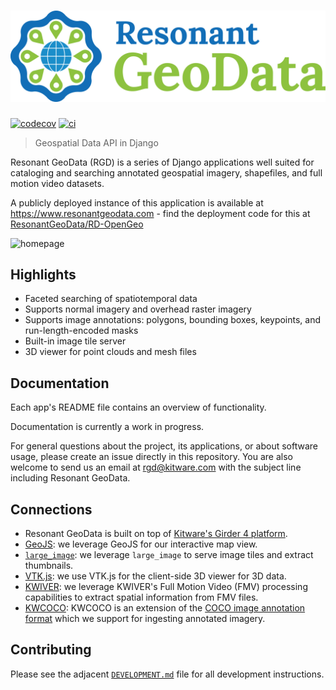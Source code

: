 # [![logo](https://raw.githubusercontent.com/ResonantGeoData/ResonantGeoData/main/logos/RGD_Logo.png)](https://github.com/ResonantGeoData/ResonantGeoData/)

[![codecov](https://codecov.io/gh/ResonantGeoData/ResonantGeoData/branch/master/graph/badge.svg)](https://codecov.io/gh/ResonantGeoData/ResonantGeoData)
[![ci](https://github.com/ResonantGeoData/ResonantGeoData/actions/workflows/ci.yml/badge.svg?branch=master)](https://github.com/ResonantGeoData/ResonantGeoData/actions/workflows/ci.yml)

> Geospatial Data API in Django

Resonant GeoData (RGD) is a series of Django applications well suited for cataloging and searching annotated geospatial imagery, shapefiles, and full motion video datasets.

A publicly deployed instance of this application is available at https://www.resonantgeodata.com - find the deployment code for this at [ResonantGeoData/RD-OpenGeo](https://github.com/ResonantGeoData/RD-OpenGeo)

![homepage](./docs/images/homepage.png)

## Highlights

- Faceted searching of spatiotemporal data
- Supports normal imagery and overhead raster imagery
- Supports image annotations: polygons, bounding boxes, keypoints, and run-length-encoded masks
- Built-in image tile server
- 3D viewer for point clouds and mesh files


## Documentation

Each app's README file contains an overview of functionality.

Documentation is currently a work in progress.

For general questions about the project, its applications, or about software usage, please create an issue directly in this repository. You are also welcome to send us an email at [rgd@kitware.com](mailto:rgd@kitware.com) with the subject line including Resonant GeoData.


## Connections

- Resonant GeoData is built on top of [Kitware's Girder 4 platform](https://github.com/search?q=topic%3Agirder-4+org%3Agirder+fork%3Atrue).
- [GeoJS](https://opengeoscience.github.io/geojs/): we leverage GeoJS for our interactive map view.
- [`large_image`](http://girder.github.io/large_image/index.html): we leverage `large_image` to serve image tiles and extract thumbnails.
- [VTK.js](https://kitware.github.io/vtk-js/): we use VTK.js for the client-side 3D viewer for 3D data.
- [KWIVER](https://github.com/Kitware/kwiver): we leverage KWIVER's Full Motion Video (FMV) processing capabilities to extract spatial information from FMV files.
- [KWCOCO](https://gitlab.kitware.com/computer-vision/kwcoco): KWCOCO is an extension of the [COCO image annotation format](https://cocodataset.org/) which we support for ingesting annotated imagery.


## Contributing

Please see the adjacent [`DEVELOPMENT.md`](https://github.com/ResonantGeoData/ResonantGeoData/blob/master/DEVELOPMENT.md) file for all development instructions.
